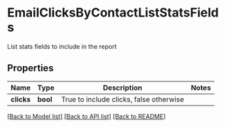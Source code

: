 # EmailClicksByContactListStatsFields

List stats fields to include in the report
## Properties
Name | Type | Description | Notes
------------ | ------------- | ------------- | -------------
**clicks** | **bool** | True to include clicks, false otherwise | 

[[Back to Model list]](../README.md#documentation-for-models) [[Back to API list]](../README.md#documentation-for-api-endpoints) [[Back to README]](../README.md)



